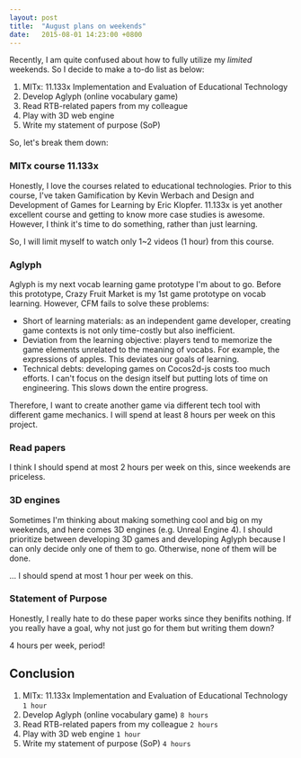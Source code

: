 ```yaml
---
layout: post
title:  "August plans on weekends"
date:   2015-08-01 14:23:00 +0800
---
```


Recently, I am quite confused about how to fully utilize my *limited* weekends. So I decide to make a to-do list as below:

1. MITx: 11.133x Implementation and Evaluation of Educational Technology
2. Develop Aglyph (online vocabulary game)
3. Read RTB-related papers from my colleague
4. Play with 3D web engine
5. Write my statement of purpose (SoP)

So, let's break them down:

### MITx course 11.133x

Honestly, I love the courses related to educational technologies. Prior to this course, I've taken Gamification by Kevin Werbach and Design and Development of Games for Learning by Eric Klopfer. 11.133x is yet another excellent course and getting to know more case studies is awesome. However, I think it's time to do something, rather than just learning.

So, I will limit myself to watch only 1~2 videos (1 hour) from this course.

### Aglyph

Aglyph is my next vocab learning game prototype I'm about to go. Before this prototype, Crazy Fruit Market is my 1st game prototype on vocab learning. However, CFM fails to solve these problems:

- Short of learning materials: as an independent game developer, creating game contexts is not only time-costly but also inefficient.
- Deviation from the learning objective: players tend to memorize the game elements unrelated to the meaning of vocabs. For example, the expressions of apples. This deviates our goals of learning.
- Technical debts: developing games on Cocos2d-js costs too much efforts. I can't focus on the design itself but putting lots of time on engineering. This slows down the entire progress.

Therefore, I want to create another game via different tech tool with different game mechanics. I will spend at least 8 hours per week on this project.

### Read papers

I think I should spend at most 2 hours per week on this, since weekends are priceless.

### 3D engines

Sometimes I'm thinking about making something cool and big on my weekends, and here comes 3D engines (e.g. Unreal Engine 4). I should prioritize between developing 3D games and developing Aglyph because I can only decide only one of them to go. Otherwise, none of them will be done.

... I should spend at most 1 hour per week on this.

### Statement of Purpose

Honestly, I really hate to do these paper works since they benifits nothing. If you really have a goal, why not just go for them but writing them down?

4 hours per week, period!

## Conclusion

1. MITx: 11.133x Implementation and Evaluation of Educational Technology `1 hour`
2. Develop Aglyph (online vocabulary game) `8 hours`
3. Read RTB-related papers from my colleague `2 hours`
4. Play with 3D web engine `1 hour`
5. Write my statement of purpose (SoP) `4 hours`